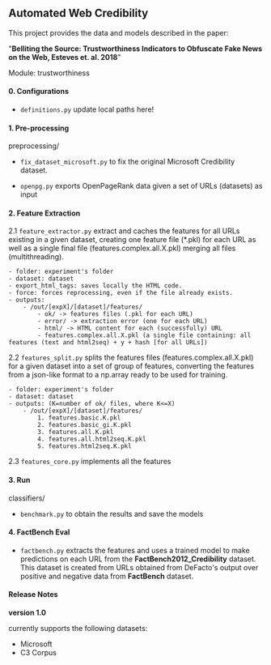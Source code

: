 ## Automated Web Credibility

This project provides the data and models described in the paper:

"**Belliting the Source: Trustworthiness Indicators to Obfuscate Fake News on the Web, Esteves et. al. 2018**"

Module: trustworthiness

#### 0. Configurations

- ``definitions.py`` update local paths here!

#### 1. Pre-processing
preprocessing/

-  ``fix_dataset_microsoft.py`` to fix the original Microsoft Credibility dataset.

- ``openpg.py`` exports OpenPageRank data given a set of URLs (datasets) as input

#### 2. Feature Extraction

2.1 ``feature_extractor.py`` extract and caches the features for all URLs existing in a given dataset, creating one feature file (*.pkl) for each URL as well as a single final file (features.complex.all.X.pkl) merging all files (multithreading).

    - folder: experiment's folder
    - dataset: dataset
    - export_html_tags: saves locally the HTML code.
    - force: forces reprocessing, even if the file already exists.
    - outputs:
        - /out/[expX]/[dataset]/features/
            - ok/ -> features files (.pkl for each URL)
            - error/ -> extraction error (one for each URL)
            - html/ -> HTML content for each (successfully) URL
            - features.complex.all.X.pkl (a single file containing: all features (text and html2seq) + y + hash [for all URLs])

2.2 ``features_split.py`` splits the features files (features.complex.all.X.pkl) for a given dataset into a set of group of features, converting the features from a json-like format to a np.array ready to be used for training.

    - folder: experiment's folder
    - dataset: dataset
    - outputs: (K=number of ok/ files, where K<=X)
        - /out/[expX]/[dataset]/features/
            1. features.basic.K.pkl
            2. features.basic_gi.K.pkl
            3. features.all.K.pkl
            4. features.all.html2seq.K.pkl
            5. features.html2seq.K.pkl


2.3 ``features_core.py`` implements all the features
#### 3. Run
classifiers/

- ``benchmark.py`` to obtain the results and save the models


#### 4. FactBench Eval

- ``factbench.py`` extracts the features and uses a trained model to make predictions on each URL from the **FactBench2012_Credibility** dataset. This dataset is created from URLs obtained from DeFacto's output over positive and negative data from **FactBench** dataset.


#### Release Notes

**version 1.0**

currently supports the following datasets:
- Microsoft
- C3 Corpus